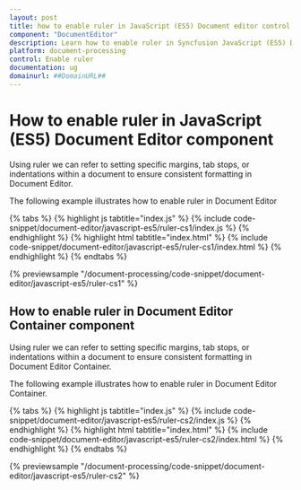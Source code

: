 ```yaml
---
layout: post
title: how to enable ruler in JavaScript (ES5) Document editor control
component: "DocumentEditor"
description: Learn how to enable ruler in Syncfusion JavaScript (ES5) Document editor control of Syncfusion Essential JS 2 and more.
platform: document-processing
control: Enable ruler 
documentation: ug
domainurl: ##DomainURL##
---
```


# How to enable ruler in JavaScript (ES5) Document Editor component

Using ruler we can refer to setting specific margins, tab stops, or indentations within a document to ensure consistent formatting in Document Editor.

The following example illustrates how to enable ruler in Document Editor

{% tabs %}
{% highlight js tabtitle="index.js" %}
{% include code-snippet/document-editor/javascript-es5/ruler-cs1/index.js %}
{% endhighlight %}
{% highlight html tabtitle="index.html" %}
{% include code-snippet/document-editor/javascript-es5/ruler-cs1/index.html %}
{% endhighlight %}
{% endtabs %}

{% previewsample "/document-processing/code-snippet/document-editor/javascript-es5/ruler-cs1" %}

## How to enable ruler in Document Editor Container component

Using ruler we can refer to setting specific margins, tab stops, or indentations within a document to ensure consistent formatting in Document Editor Container.

The following example illustrates how to enable ruler in Document Editor Container.

{% tabs %}
{% highlight js tabtitle="index.js" %}
{% include code-snippet/document-editor/javascript-es5/ruler-cs2/index.js %}
{% endhighlight %}
{% highlight html tabtitle="index.html" %}
{% include code-snippet/document-editor/javascript-es5/ruler-cs2/index.html %}
{% endhighlight %}
{% endtabs %}

{% previewsample "/document-processing/code-snippet/document-editor/javascript-es5/ruler-cs2" %}
